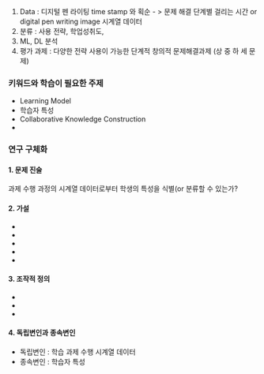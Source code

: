 1. Data : 디지털 펜 라이팅 time stamp 와 획순 - > 문제 해결 단계별 걸리는 시간 or digital pen writing image 시계열 데이터
2. 분류 :  사용 전략, 학업성취도, 
3. ML, DL 분석
4. 평가 과제 : 다양한 전략 사용이 가능한 단계적 창의적 문제해결과제 (상 중 하 세 문제)

### 키워드와 학습이 필요한 주제
* Learning Model
* 학습자 특성
* Collaborative Knowledge Construction
* 

### 연구 구체화
#### 1. 문제 진술
과제 수행 과정의 시계열 데이터로부터 학생의 특성을 식별(or 분류할 수 있는가?
#### 2. 가설
* 
* 
* 
* 
* 
#### 3. 조작적 정의
* 
* 
* 
#### 4. 독립변인과 종속변인
* 독립변인 : 학습 과제 수행 시계열 데이터
* 종속변인 : 학습자 특성